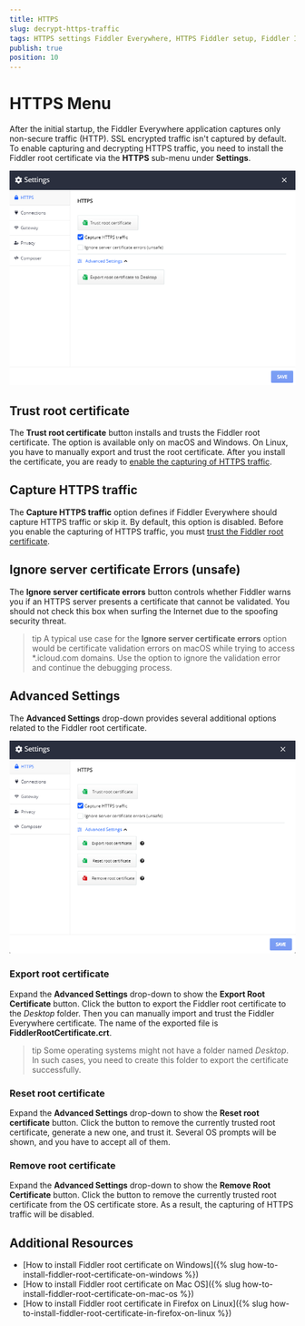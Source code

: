 ```yaml
---
title: HTTPS
slug: decrypt-https-traffic
tags: HTTPS settings Fiddler Everywhere, HTTPS Fiddler setup, Fiddler Ignore server certificate error, decrypt https, https decryption, capturing HTTPS
publish: true
position: 10
---
```


# HTTPS Menu

After the initial startup, the Fiddler Everywhere application captures only non-secure traffic (HTTP). SSL encrypted traffic isn't captured by default. To enable capturing and decrypting HTTPS traffic, you need to install the Fiddler root certificate via the __HTTPS__ sub-menu under __Settings__.

![default https settings](../../images/settings/settings-https.png)

## Trust root certificate

The **Trust root certificate** button installs and trusts the Fiddler root certificate. The option is available only on macOS and Windows. On Linux, you have to manually export and trust the root certificate. After you install the certificate, you are ready to [enable the capturing of HTTPS traffic](#capture-https-traffic).

## Capture HTTPS traffic

The **Capture HTTPS traffic** option defines if Fiddler Everywhere should capture HTTPS traffic or skip it. By default, this option is disabled. Before you enable the capturing of HTTPS traffic, you must [trust the Fiddler root certificate](#trust-root-certificate).

## Ignore server certificate Errors (unsafe)

The **Ignore server certificate errors** button controls whether Fiddler warns you if an HTTPS server presents a certificate that cannot be validated. You should not check this box when surfing the Internet due to the spoofing security threat.

>tip A typical use case for the **Ignore server certificate errors** option would be certificate validation errors on macOS while trying to access *.icloud.com domains. Use the option to ignore the validation error and continue the debugging process.

## Advanced Settings

The **Advanced Settings** drop-down provides several additional options related to the Fiddler root certificate.

![ Advanced Settings](../../images/settings/settings-https-advanced.png)

### Export root certificate

Expand the __Advanced Settings__ drop-down to show the __Export Root Certificate__ button. Click the button to export the Fiddler root certificate to the _Desktop_ folder. Then you can manually import and trust the Fiddler Everywhere certificate. The name of the exported file is **FiddlerRootCertificate.crt**.

>tip Some operating systems might not have a folder named _Desktop_. In such cases, you need to create this folder to export the certificate successfully.

### Reset root certificate

Expand the __Advanced Settings__ drop-down to show the __Reset root certificate__ button. Click the button to remove the currently trusted root certificate, generate a new one, and trust it. Several OS prompts will be shown, and you have to accept all of them.

### Remove root certificate

Expand the __Advanced Settings__ drop-down to show the __Remove Root Certificate__ button. Click the button to remove the currently trusted root certificate from the OS certificate store. As a result, the capturing of HTTPS traffic will be disabled.

## Additional Resources

* [How to install Fiddler root certificate on Windows]({% slug how-to-install-fiddler-root-certificate-on-windows %})
* [How to install Fiddler root certificate on Mac OS]({% slug how-to-install-fiddler-root-certificate-on-mac-os %})
* [How to install Fiddler root certificate in Firefox on Linux]({% slug how-to-install-fiddler-root-certificate-in-firefox-on-linux %})
